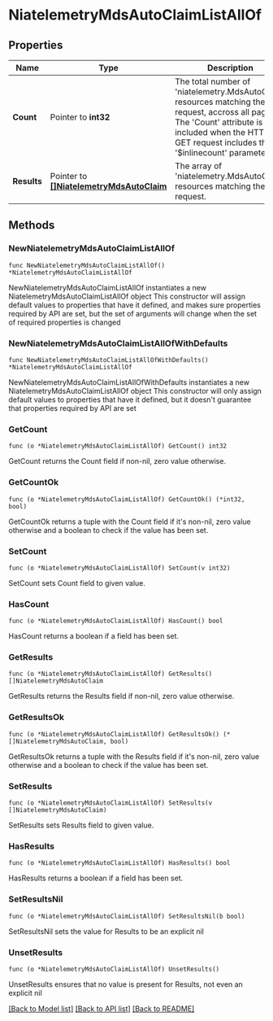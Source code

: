 # NiatelemetryMdsAutoClaimListAllOf

## Properties

Name | Type | Description | Notes
------------ | ------------- | ------------- | -------------
**Count** | Pointer to **int32** | The total number of &#39;niatelemetry.MdsAutoClaim&#39; resources matching the request, accross all pages. The &#39;Count&#39; attribute is included when the HTTP GET request includes the &#39;$inlinecount&#39; parameter. | [optional] 
**Results** | Pointer to [**[]NiatelemetryMdsAutoClaim**](NiatelemetryMdsAutoClaim.md) | The array of &#39;niatelemetry.MdsAutoClaim&#39; resources matching the request. | [optional] 

## Methods

### NewNiatelemetryMdsAutoClaimListAllOf

`func NewNiatelemetryMdsAutoClaimListAllOf() *NiatelemetryMdsAutoClaimListAllOf`

NewNiatelemetryMdsAutoClaimListAllOf instantiates a new NiatelemetryMdsAutoClaimListAllOf object
This constructor will assign default values to properties that have it defined,
and makes sure properties required by API are set, but the set of arguments
will change when the set of required properties is changed

### NewNiatelemetryMdsAutoClaimListAllOfWithDefaults

`func NewNiatelemetryMdsAutoClaimListAllOfWithDefaults() *NiatelemetryMdsAutoClaimListAllOf`

NewNiatelemetryMdsAutoClaimListAllOfWithDefaults instantiates a new NiatelemetryMdsAutoClaimListAllOf object
This constructor will only assign default values to properties that have it defined,
but it doesn't guarantee that properties required by API are set

### GetCount

`func (o *NiatelemetryMdsAutoClaimListAllOf) GetCount() int32`

GetCount returns the Count field if non-nil, zero value otherwise.

### GetCountOk

`func (o *NiatelemetryMdsAutoClaimListAllOf) GetCountOk() (*int32, bool)`

GetCountOk returns a tuple with the Count field if it's non-nil, zero value otherwise
and a boolean to check if the value has been set.

### SetCount

`func (o *NiatelemetryMdsAutoClaimListAllOf) SetCount(v int32)`

SetCount sets Count field to given value.

### HasCount

`func (o *NiatelemetryMdsAutoClaimListAllOf) HasCount() bool`

HasCount returns a boolean if a field has been set.

### GetResults

`func (o *NiatelemetryMdsAutoClaimListAllOf) GetResults() []NiatelemetryMdsAutoClaim`

GetResults returns the Results field if non-nil, zero value otherwise.

### GetResultsOk

`func (o *NiatelemetryMdsAutoClaimListAllOf) GetResultsOk() (*[]NiatelemetryMdsAutoClaim, bool)`

GetResultsOk returns a tuple with the Results field if it's non-nil, zero value otherwise
and a boolean to check if the value has been set.

### SetResults

`func (o *NiatelemetryMdsAutoClaimListAllOf) SetResults(v []NiatelemetryMdsAutoClaim)`

SetResults sets Results field to given value.

### HasResults

`func (o *NiatelemetryMdsAutoClaimListAllOf) HasResults() bool`

HasResults returns a boolean if a field has been set.

### SetResultsNil

`func (o *NiatelemetryMdsAutoClaimListAllOf) SetResultsNil(b bool)`

 SetResultsNil sets the value for Results to be an explicit nil

### UnsetResults
`func (o *NiatelemetryMdsAutoClaimListAllOf) UnsetResults()`

UnsetResults ensures that no value is present for Results, not even an explicit nil

[[Back to Model list]](../README.md#documentation-for-models) [[Back to API list]](../README.md#documentation-for-api-endpoints) [[Back to README]](../README.md)


